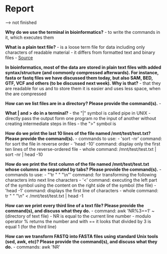 # Report 
--> not finished

**Why do we use the terminal in bioinformatics?**
	- to write the commands in it, which executes them

**What is a plain text file?**
	- is a loose term file for data including only characters of readable material
	- it differs from formatted text and binary files
	- [Source](https://en.wikipedia.org/wiki/Plain_text)

**In bioinformatics, most of the data are stored in plain text files with added syntax/structure (and commonly compressed afterwards). For instance, fasta or fastq files we have discussed them today, but also SAM, BED, GTF, VCF and others (to be discussed next week). Why is that?**
	- that they are readable for us and to store them it is easier and uses less space, when the are compressed

**How can we list files are in a directory? Please provide the command(s).**
	- 

**What | and > do in a terminal?**
	- the "|" symbol is called pipe in UNIX
		- directly pass the output form one program ro the input of another without creating intermediate steps in files
	- the ">" symbol is


**How do we print the last 10 lines of the file named /mnt/test/test.txt? Please provide the command(s).**
	- commands to use:
		- 'sort -nr' command: for sort the file in reverse order
		- 'head -10' command: display only the first ten lines of the reverse-ordered file
	- whole command: /mnt/test/test.txt | sort -nr | head -10

**How do we print the first column of the file named /mnt/test/test.txt whose columns are separated by tabs? Please provide the command(s).**
	- commands to use:
		- "'tr " " "\\n"' command: for transforming the following characters into next line characters
		- '<' command: executing the left part of the symbol using the content on the right side of the symbol (the file)
		- 'head -1' command: displays the first line of characters
	- whole command: tr " " "\\n" < /mnt/test/test.txt | head -1

**How can we print every third line of a text file? Please provide the command(s), and discuss what they do.**
	- command: awk 'NR%3==1' ~ (directory of text file)
	- NR is equal to the current line number
	- modulo operator % returns the number and with == it looks that divided by 3 is equal 1 (for the third line)

**How can we transform FASTQ into FASTA files using standard Unix tools (sed, awk, etc)? Please provide the command(s), and discuss what they do.**
	- commands: awk 'NR'

















